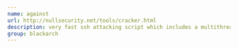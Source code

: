 ```yaml
---
name: against
url: http://nullsecurity.net/tools/cracker.html
description: very fast ssh attacking script which includes a multithreaded port scanning module (tcp connect) for discovering possible targets and a multithreaded brute-forcing module which attacks parallel all discovered hosts or given ip addresses from a list. URL : http://nullsecurity.net/tools/cracker.html Groups : blackarch blackarch-cracker
group: blackarch
---
```

